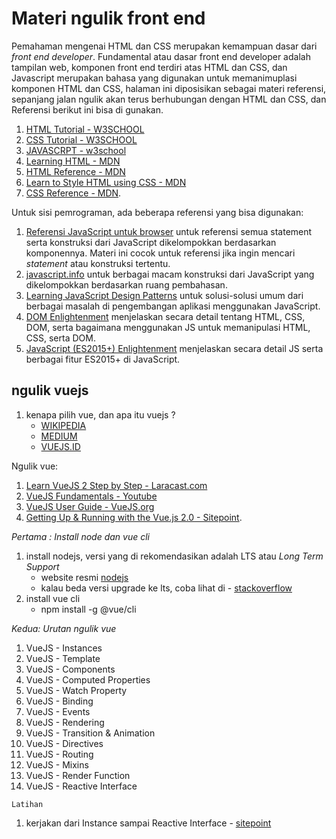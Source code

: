 # Materi ngulik front end

Pemahaman mengenai HTML dan CSS merupakan kemampuan dasar dari *front end developer*. Fundamental atau dasar front end developer adalah tampilan web, komponen front end terdiri atas HTML dan CSS, dan Javascript merupakan bahasa yang digunakan untuk memanimuplasi komponen HTML dan CSS, halaman ini diposisikan sebagai materi referensi, sepanjang jalan ngulik akan terus berhubungan dengan HTML dan CSS, dan Referensi berikut ini bisa di gunakan.  

1. [HTML Tutorial - W3SCHOOL](https://www.w3schools.com/html/)
2. [CSS Tutorial - W3SCHOOL](https://www.w3schools.com/css/default.asp)
3. [JAVASCRPT - w3school](https://www.w3schools.com/js/default.asp)
4. [Learning HTML - MDN](https://developer.mozilla.org/en-US/docs/Learn/HTML)
5. [HTML Reference - MDN](https://developer.mozilla.org/en-US/docs/Web/HTML)
6. [Learn to Style HTML using CSS - MDN](https://developer.mozilla.org/en-US/docs/Learn/CSS)
7. [CSS Reference - MDN](https://developer.mozilla.org/en-US/docs/Web/CSS).

Untuk sisi pemrograman, ada beberapa referensi yang bisa digunakan:
1. [Referensi JavaScript untuk browser](https://developer.mozilla.org/en-US/docs/Web/JavaScript/Reference) untuk referensi semua statement serta konstruksi dari JavaScript dikelompokkan berdasarkan komponennya. Materi ini cocok untuk referensi jika ingin mencari *statement* atau konstruksi tertentu.
2. [javascript.info](http://javascript.info/) untuk berbagai macam konstruksi dari JavaScript yang dikelompokkan berdasarkan ruang pembahasan.
3. [Learning JavaScript Design Patterns](https://addyosmani.com/resources/essentialjsdesignpatterns/book/) untuk solusi-solusi umum dari berbagai masalah di pengembangan aplikasi menggunakan JavaScript.
4. [DOM Enlightenment](http://domenlightenment.com/) menjelaskan secara detail tentang HTML, CSS, DOM, serta bagaimana menggunakan JS untuk memanipulasi HTML, CSS, serta DOM.
5. [JavaScript (ES2015+) Enlightenment](https://frontendmasters.com/books/javascript-enlightenment/) menjelaskan secara detail JS serta berbagai fitur ES2015+ di JavaScript.



## ngulik vuejs

1. kenapa pilih vue, dan apa itu vuejs ? 
    * [WIKIPEDIA](https://en.wikipedia.org/wiki/Vue.js) 
    * [MEDIUM](https://medium.com/@zalab/mengapa-vuejs-menjadi-menarik-8503a7b0ecc8)
    * [VUEJS.ID](https://vuejs.id/)
    

Ngulik vue:

1. [Learn VueJS 2 Step by Step - Laracast.com](https://laracasts.com/series/learn-vue-2-step-by-step)
2. [VueJS Fundamentals - Youtube](https://www.youtube.com/playlist?list=PLwAKR305CRO_1yAao-8aZiQnBqJeyng4O)
3. [VueJS User Guide - VueJS.org](https://vuejs.org/v2/guide/)
4. [Getting Up & Running with the Vue.js 2.0 - Sitepoint](https://www.sitepoint.com/up-and-running-vue-js-2-0/).


*Pertama : Install node dan vue cli*

1. install nodejs, versi yang di rekomendasikan adalah LTS atau *Long Term Support*  
    * website resmi [nodejs](https://nodejs.org)
    * kalau beda versi upgrade ke lts, coba lihat di - [stackoverflow](https://askubuntu.com/questions/426750/how-can-i-update-my-nodejs-to-the-latest-version)
2. install vue cli 
    * npm install -g @vue/cli 
    
*Kedua: Urutan ngulik vue*

1. VueJS - Instances
2. VueJS - Template
3. VueJS - Components
4. VueJS - Computed Properties
5. VueJS - Watch Property
6. VueJS - Binding
7. VueJS - Events
8. VueJS - Rendering
9. VueJS - Transition & Animation
10. VueJS - Directives
11. VueJS - Routing
12. VueJS - Mixins
13. VueJS - Render Function
14. VueJS - Reactive Interface

```
Latihan
```

1. kerjakan dari Instance sampai Reactive Interface - [sitepoint](https://www.tutorialspoint.com/vuejs/vuejs_overview.htm)
